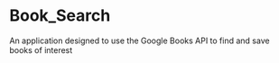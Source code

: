 # Book_Search
An application designed to use the Google Books API to find and save books of interest
